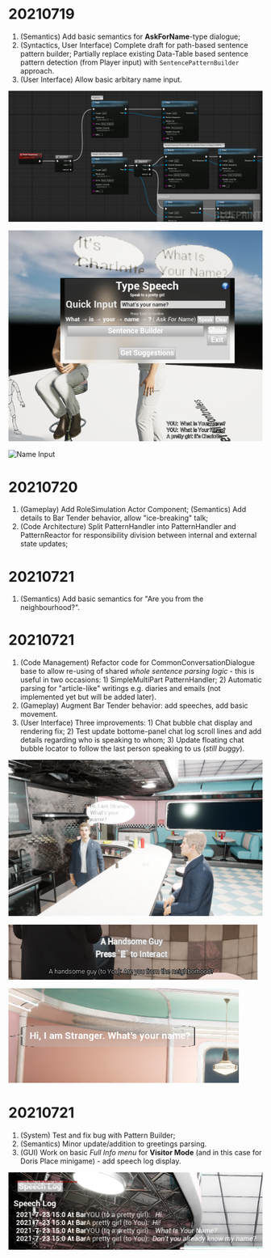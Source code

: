# 20210719

1. (Semantics) Add basic semantics for **AskForName**-type dialogue;
2. (Syntactics, User Interface) Complete draft for path-based sentence pattern builder; Partially replace existing Data-Table based sentence pattern detection (from Player input) with `SentencePatternBuilder` approach.
3. (User Interface) Allow basic arbitary name input.

![Pattern Builder](https://github.com/Charles-Zhang-Deep-Dive/Deep-Dive-Dev-Central/blob/4163bec9249938c03840fdad7061ce5f4a9644c4/images/Screenshot2021071901.png)

![What's Your Name](https://github.com/Charles-Zhang-Deep-Dive/Deep-Dive-Dev-Central/blob/4163bec9249938c03840fdad7061ce5f4a9644c4/images/Screenshot2021071902.png)

![Name Input](https://github.com/Charles-Zhang-Deep-Dive/Deep-Dive-Dev-Central/blob/4163bec9249938c03840fdad7061ce5f4a9644c4/images/Screenshot2021071903.png)

# 20210720

1. (Gameplay) Add RoleSimulation Actor Component; (Semantics) Add details to Bar Tender behavior, allow "ice-breaking" talk;
2. (Code Architecture) Split PatternHandler into PatternHandler and PatternReactor for responsibility division between internal and external state updates;

# 20210721

1. (Semantics) Add basic semantics for "Are you from the neighbourhood?".

# 20210721

1. (Code Management) Refactor code for CommonConversationDialogue base to allow re-using of shared *whole sentence parsing logic* - this is useful in two occasions: 1) SimpleMultiPart PatternHandler; 2) Automatic parsing for "article-like" writings e.g. diaries and emails (not implemented yet but will be added later).
2. (Gameplay) Augment Bar Tender behavior: add speeches, add basic movement.
3. (User Interface) Three improvements: 1) Chat bubble chat display and rendering fix; 2) Test update bottome-panel chat log scroll lines and add details regarding who is speaking to whom; 3) Update floating chat bubble locator to follow the last person speaking to us (*still buggy*).

![Chat Bubble Display](https://github.com/Charles-Zhang-Deep-Dive/Deep-Dive-Dev-Central/blob/a685e003addb940f7f93b1c68a4c67e5025dc194/Screenshots/20210722_01.jpg)

![Chat Log Rolling Panel](https://github.com/Charles-Zhang-Deep-Dive/Deep-Dive-Dev-Central/blob/a685e003addb940f7f93b1c68a4c67e5025dc194/Screenshots/20210722_02.png)

![Chat Locator](https://github.com/Charles-Zhang-Deep-Dive/Deep-Dive-Dev-Central/blob/a685e003addb940f7f93b1c68a4c67e5025dc194/Screenshots/20210722_03.png)

# 20210721

1. (System) Test and fix bug with Pattern Builder;
2. (Semantics) Minor update/addition to greetings parsing.
3. (GUI) Work on basic *Full Info menu* for **Visitor Mode** (and in this case for Doris Place minigame) - add speech log display.

![Speech Log](https://github.com/Charles-Zhang-Deep-Dive/Deep-Dive-Dev-Central/blob/main/Screenshots/20210723_01.png)